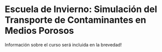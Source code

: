 # Escuela de Invierno: Simulación del Transporte de Contaminantes en Medios Porosos

Información sobre el curso será incluida en la brevedad!
